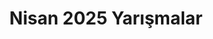 ---
layout: monthly
title: "Nisan 2025 Yarışmalar"
key: "nisan 2025"
description: "Nisan 2025 son başvuru tarihli tüm edebiyat yarışmaları, yurtdışı yarışmaları, senaryo yarışmaları, öykü yarışmalarına buradan ulaşabilirsiniz."
permalink: "nisan-2025-yarismalar/"
---